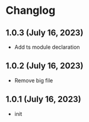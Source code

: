# Changlog

## 1.0.3 (July 16, 2023)

- Add ts module declaration

## 1.0.2 (July 16, 2023)

- Remove big file

## 1.0.1 (July 16, 2023)

- init
